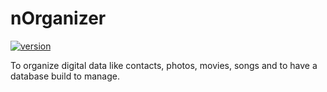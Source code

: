 # nOrganizer

[![version](https://img.shields.io/badge/version-0.0.1-blue.svg)](https://github.com/Pahalava/nOrganizer/releases)

To organize digital data like contacts, photos, movies, songs and to have a database build to manage.
